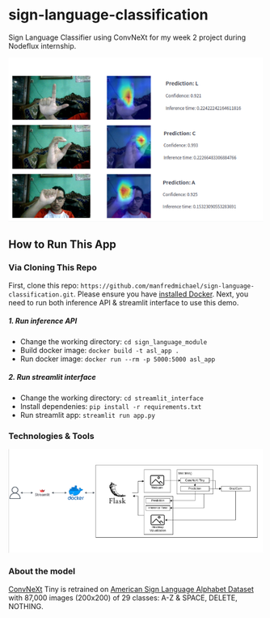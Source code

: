 # sign-language-classification
Sign Language Classifier using ConvNeXt for my week 2 project during Nodeflux internship.

![](https://github.com/manfredmichael/sign-language-classification/blob/main/img/img1.png?raw=true)

## How to Run This App

### Via Cloning This Repo
First, clone this repo: `https://github.com/manfredmichael/sign-language-classification.git`. Please ensure you have [installed Docker](https://docs.docker.com/engine/install/ubuntu/). Next, you need to run both inference API & streamlit interface to use this demo.

##### 1. Run inference API
- Change the working directory: `cd sign_language_module`
- Build docker image: `docker build -t asl_app .`
- Run docker image: `docker run --rm -p 5000:5000 asl_app`

##### 2. Run streamlit interface
- Change the working directory: `cd streamlit_interface`
- Install dependenies: `pip install -r requirements.txt`
- Run streamlit app: `streamlit run app.py`


### Technologies & Tools
![](https://github.com/manfredmichael/sign-language-classification/blob/main/img/img2.png?raw=true)

### About the model

[ConvNeXt](https://arxiv.org/abs/2201.03545) Tiny is retrained on [American Sign Language Alphabet Dataset](https://www.kaggle.com/datasets/grassknoted/asl-alphabet) with 87,000 images (200x200) of 29 classes: A-Z & SPACE, DELETE, NOTHING.
